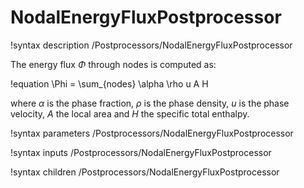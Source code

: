 # NodalEnergyFluxPostprocessor

!syntax description /Postprocessors/NodalEnergyFluxPostprocessor

The energy flux $\Phi$ through nodes is computed as:

!equation
\Phi = \sum_{nodes} \alpha \rho u A H

where $\alpha$ is the phase fraction, $\rho$ is the phase density, $u$ is the phase velocity,
$A$ the local area and $H$ the specific total enthalpy.

!syntax parameters /Postprocessors/NodalEnergyFluxPostprocessor

!syntax inputs /Postprocessors/NodalEnergyFluxPostprocessor

!syntax children /Postprocessors/NodalEnergyFluxPostprocessor
